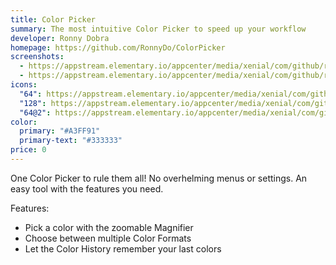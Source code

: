 ```yaml
---
title: Color Picker
summary: The most intuitive Color Picker to speed up your workflow
developer: Ronny Dobra
homepage: https://github.com/RonnyDo/ColorPicker
screenshots:
  - https://appstream.elementary.io/appcenter/media/xenial/com/github/ronnydo.colorpicker.desktop/1C4CB09D6E389ED19A68915A6B366140/screenshots/image-1_orig.png
  - https://appstream.elementary.io/appcenter/media/xenial/com/github/ronnydo.colorpicker.desktop/1C4CB09D6E389ED19A68915A6B366140/screenshots/image-2_orig.png
icons:
  "64": https://appstream.elementary.io/appcenter/media/xenial/com/github/ronnydo.colorpicker.desktop/1C4CB09D6E389ED19A68915A6B366140/icons/64x64/com.github.ronnydo.colorpicker_com.github.ronnydo.colorpicker.png
  "128": https://appstream.elementary.io/appcenter/media/xenial/com/github/ronnydo.colorpicker.desktop/1C4CB09D6E389ED19A68915A6B366140/icons/128x128/com.github.ronnydo.colorpicker_com.github.ronnydo.colorpicker.png
  "64@2": https://appstream.elementary.io/appcenter/media/xenial/com/github/ronnydo.colorpicker.desktop/1C4CB09D6E389ED19A68915A6B366140/icons/64x64@2/com.github.ronnydo.colorpicker_com.github.ronnydo.colorpicker.png
color:
  primary: "#A3FF91"
  primary-text: "#333333"
price: 0
---
```


<p>One Color Picker to rule them all! No overhelming menus or settings. An easy tool with the features you need.</p>
<p>Features:</p>
<ul>
  <li>Pick a color with the zoomable Magnifier</li>
  <li>Choose between multiple Color Formats</li>
  <li>Let the Color History remember your last colors</li>
</ul>